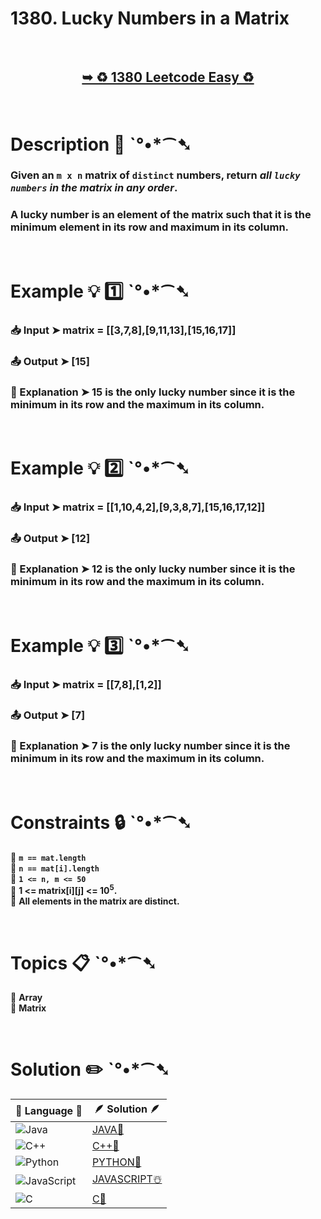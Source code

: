 # 1380. Lucky Numbers in a Matrix

</br>

<h2 align="center"> 

<a href="https://leetcode.com/problems/lucky-numbers-in-a-matrix/description/?envType=daily-question&envId=2024-07-19"><strong>➥ ♻️ 1380 Leetcode Easy ♻️ </strong></a>
</h2>

</br>

# Description 📜 ˋ°•*⁀➷

### Given an `m x n` matrix of `distinct` numbers, return *all `lucky numbers` in the matrix in any order*.

### A lucky number is an element of the matrix such that it is the minimum element in its row and maximum in its column.

</br>

# Example 💡 1️⃣ ˋ°•*⁀➷

  ### 📥 Input  ➤ matrix = [[3,7,8],[9,11,13],[15,16,17]]

  ### 📤 Output  ➤ [15]

  ### 🔦 Explanation  ➤ 15 is the only lucky number since it is the minimum in its row and the maximum in its column.

</br>

# Example 💡 2️⃣ ˋ°•*⁀➷

  ### 📥 Input ➤  matrix = [[1,10,4,2],[9,3,8,7],[15,16,17,12]]

  ### 📤 Output  ➤ [12]

  ### 🔦 Explanation ➤ 12 is the only lucky number since it is the minimum in its row and the maximum in its column.


</br>

# Example 💡 3️⃣ ˋ°•*⁀➷

  ### 📥 Input ➤  matrix = [[7,8],[1,2]]

  ### 📤 Output  ➤  [7]

  ### 🔦 Explanation  ➤  7 is the only lucky number since it is the minimum in its row and the maximum in its column.
 

</br>

# Constraints 🔒 ˋ°•*⁀➷

🔹 **`m == mat.length`** </br>
🔹 **`n == mat[i].length`** </br>
🔹 **`1 <= n, m <= 50`** </br>
🔹 **1 <= matrix[i][j] <= 10<sup>5</sup>.** </br>
🔹 **All elements in the matrix are distinct.** </br>

</br>

# Topics 📋 ˋ°•*⁀➷

🔸 **Array**  </br>
🔸 **Matrix**  </br>

</br>

# Solution ✏️ ˋ°•*⁀➷

| 📒 Language 📒  | 🪶 Solution 🪶 |
| ------------- | ------------- |
|  ![Java](https://img.shields.io/badge/java-%23ED8B00.svg?style=for-the-badge&logo=openjdk&logoColor=white)  | [JAVA🍁](https://github.com/Prakhar-002/LEETCODE/blob/main/%F0%9F%93%9C%20Daily%20Challange%20%F0%9F%92%A1/07%20July%20%20%F0%9F%8F%96%EF%B8%8F%202024/19%20-%2007%20-%202024%20---%201380.%20Lucky%20Numbers%20in%20a%20Matrix%20%E2%98%83%EF%B8%8F%20%F0%9F%8D%81%20%F0%9F%8D%B0%20%F0%9F%8E%B2%20%F0%9F%92%96/%F0%9F%8D%81JAVA-1380-LuckyNumbersInAMatrix.java) |
|  ![C++](https://img.shields.io/badge/c++-%2300599C.svg?style=for-the-badge&logo=c%2B%2B&logoColor=white)  | [C++🎲](https://github.com/Prakhar-002/LEETCODE/blob/main/%F0%9F%93%9C%20Daily%20Challange%20%F0%9F%92%A1/07%20July%20%20%F0%9F%8F%96%EF%B8%8F%202024/19%20-%2007%20-%202024%20---%201380.%20Lucky%20Numbers%20in%20a%20Matrix%20%E2%98%83%EF%B8%8F%20%F0%9F%8D%81%20%F0%9F%8D%B0%20%F0%9F%8E%B2%20%F0%9F%92%96/%F0%9F%8E%B2CPP-1380-LuckyNumbersInAMatrix.cpp)  |
|  ![Python](https://img.shields.io/badge/python-3670A0?style=for-the-badge&logo=python&logoColor=ffdd54)    | [PYTHON🍰](https://github.com/Prakhar-002/LEETCODE/blob/main/%F0%9F%93%9C%20Daily%20Challange%20%F0%9F%92%A1/07%20July%20%20%F0%9F%8F%96%EF%B8%8F%202024/19%20-%2007%20-%202024%20---%201380.%20Lucky%20Numbers%20in%20a%20Matrix%20%E2%98%83%EF%B8%8F%20%F0%9F%8D%81%20%F0%9F%8D%B0%20%F0%9F%8E%B2%20%F0%9F%92%96/%F0%9F%8D%B0PYTHON-1380-LuckyNumbersInAMatrix.py) |
| ![JavaScript](https://img.shields.io/badge/javascript-%23323330.svg?style=for-the-badge&logo=javascript&logoColor=%23F7DF1E)   | [JAVASCRIPT☃️](https://github.com/Prakhar-002/LEETCODE/blob/main/%F0%9F%93%9C%20Daily%20Challange%20%F0%9F%92%A1/07%20July%20%20%F0%9F%8F%96%EF%B8%8F%202024/19%20-%2007%20-%202024%20---%201380.%20Lucky%20Numbers%20in%20a%20Matrix%20%E2%98%83%EF%B8%8F%20%F0%9F%8D%81%20%F0%9F%8D%B0%20%F0%9F%8E%B2%20%F0%9F%92%96/%E2%98%83%EF%B8%8FJAVASCRIPT-1380-LuckyNumbersInAMatrix.js) |
|   ![C](https://img.shields.io/badge/c-%2300599C.svg?style=for-the-badge&logo=c&logoColor=white)   | [C💖](https://github.com/Prakhar-002/LEETCODE/blob/main/%F0%9F%93%9C%20Daily%20Challange%20%F0%9F%92%A1/07%20July%20%20%F0%9F%8F%96%EF%B8%8F%202024/19%20-%2007%20-%202024%20---%201380.%20Lucky%20Numbers%20in%20a%20Matrix%20%E2%98%83%EF%B8%8F%20%F0%9F%8D%81%20%F0%9F%8D%B0%20%F0%9F%8E%B2%20%F0%9F%92%96/%F0%9F%92%96C-1380-LuckyNumbersInAMatrix.c)  |

